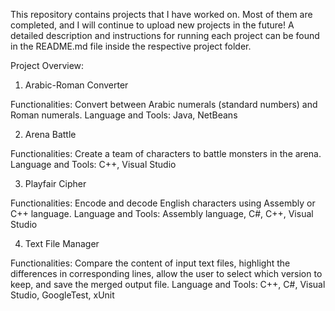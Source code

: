 This repository contains projects that I have worked on. 
Most of them are completed, and I will continue to upload new projects in the future!
A detailed description and instructions for running each project can be found in the README.md file inside the respective project folder.


Project Overview:

1. Arabic-Roman Converter

Functionalities: Convert between Arabic numerals (standard numbers) and Roman numerals.
Language and Tools: Java, NetBeans


2. Arena Battle

Functionalities: Create a team of characters to battle monsters in the arena.
Language and Tools: C++, Visual Studio


3. Playfair Cipher

Functionalities: Encode and decode English characters using Assembly or C++ language.
Language and Tools: Assembly language, C#, C++, Visual Studio


4. Text File Manager

Functionalities: Compare the content of input text files, highlight the differences in corresponding lines, allow the user to select which version to keep, and save the merged output file.
Language and Tools: C++, C#, Visual Studio, GoogleTest, xUnit


